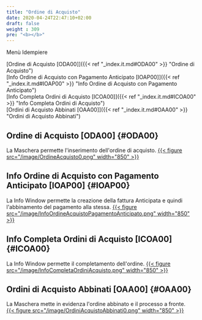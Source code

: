```yaml
---
title: "Ordine di Acquisto"
date: 2020-04-24T22:47:10+02:00
draft: false
weight : 309
pre: "<b></b>"
---
```


Menù Idempiere

[Ordine di Acquisto [ODA00]]({{< ref "_index.it.md#ODA00" >}} "Ordine di Acquisto") <br>
[Info Ordine di Acquisto con Pagamento Anticipato [IOAP00]]({{< ref "_index.it.md#IOAP00" >}} "Info Ordine di Acquisto con Pagamento Anticipato") <br>
[Info Completa Ordini di Acquisto [ICOA00]]({{< ref "_index.it.md#ICOA00" >}} "Info Completa Ordini di Acquisto") <br>
[Ordini di Acquisto Abbinati [OAA00]]({{< ref "_index.it.md#OAA00" >}} "Ordini di Acquisto Abbinati") <br>


## Ordine di Acquisto [ODA00] {#ODA00}
La Maschera permette l'inserimento dell'ordine di acquisto.
[{{< figure src="/image/OrdineAcquisto0.png"  width="850"  >}}](/image/OrdineAcquisto0.png)
## Info Ordine di Acquisto con Pagamento Anticipato [IOAP00] {#IOAP00}
La Info Window permette la creazione della fattura Anticipata e quindi l'abbinamento del pagamento alla stessa.
[{{< figure src="/image/InfoOrdineAcquistoPagamentoAnticipato.png"  width="850"  >}}](/image/InfoOrdineAcquistoPagamentoAnticipato.png)
## Info Completa Ordini di Acquisto [ICOA00] {#ICOA00}
La Info Window permette il completamento dell'ordine.
[{{< figure src="/image/InfoCompletaOrdiniAcquisto.png"  width="850"  >}}](/image/InfoCompletaOrdiniAcquisto.png)
## Ordini di Acquisto Abbinati [OAA00] {#OAA00}
La Maschera mette in evidenza l'ordine abbinato e il processo a fronte.  
[{{< figure src="/image/OrdiniAcquistoAbbinati0.png"  width="850"  >}}](/image/OrdineAcquistoAbbinati0.png)





